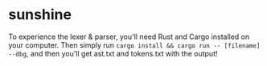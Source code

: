 # sunshine

To experience the lexer & parser, you'll need Rust and Cargo installed on your computer.
Then simply run `cargo install && cargo run -- [filename] --dbg`, and then you'll get ast.txt and tokens.txt with the output!
